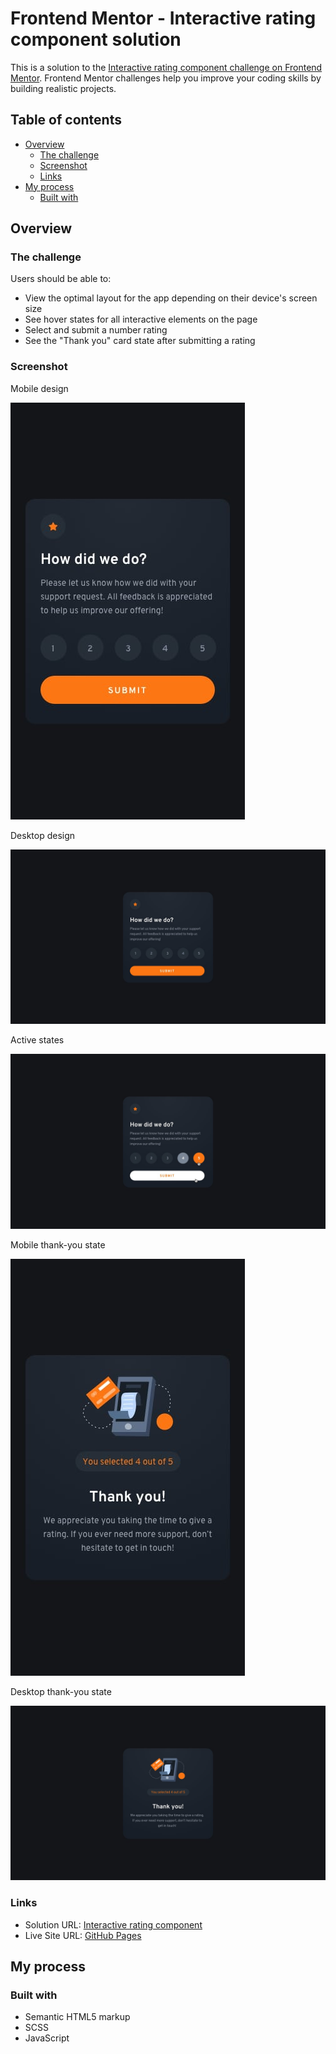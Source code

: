 # Frontend Mentor - Interactive rating component solution

This is a solution to the [Interactive rating component challenge on Frontend Mentor](https://www.frontendmentor.io/challenges/interactive-rating-component-koxpeBUmI). Frontend Mentor challenges help you improve your coding skills by building realistic projects. 

## Table of contents

- [Overview](#overview)
  - [The challenge](#the-challenge)
  - [Screenshot](#screenshot)
  - [Links](#links)
- [My process](#my-process)
  - [Built with](#built-with)

## Overview

### The challenge

Users should be able to:

- View the optimal layout for the app depending on their device's screen size
- See hover states for all interactive elements on the page
- Select and submit a number rating
- See the "Thank you" card state after submitting a rating

### Screenshot

Mobile design

![](design/mobile-design.jpg)

Desktop design

![](design/desktop-design.jpg)

Active states

![](design/active-states.jpg)

Mobile thank-you state

![](design/mobile-thank-you-state.jpg)

Desktop thank-you state

![](design/desktop-thank-you-state.jpg)

### Links

- Solution URL: [Interactive rating component](https://www.frontendmentor.io/solutions/interactive-rating-component-HzJe7H_Wf7)
- Live Site URL: [GitHub Pages](https://jimaloko.github.io/Interactive-rating-component/)

## My process

### Built with

- Semantic HTML5 markup
- SCSS
- JavaScript
